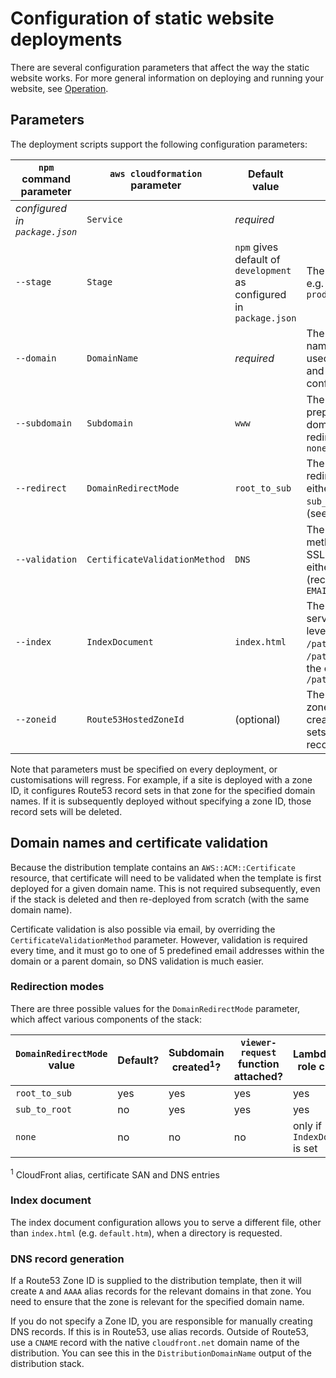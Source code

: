 # Configuration of static website deployments

There are several configuration parameters that affect the way the static website works.  For more general information on deploying and running your website, see [Operation](OPERATION.md).

## Parameters

The deployment scripts support the following configuration parameters:

 | `npm` command parameter | `aws cloudformation` parameter | Default value | Description |
 |-----|-----|-----|-----|
 | _configured in `package.json`_ | `Service` | _required_ |
 | `--stage` | `Stage` | `npm` gives default of `development` as configured in `package.json` | The stage name, e.g. `development` or `production` |
 | `--domain` | `DomainName` | _required_ | The root domain name to configure, used for certificates and DNS configuration |
 | `--subdomain` | `Subdomain` | `www` | The subdomain to prepend to the root domain, unless the redirection mode is `none` |
 | `--redirect` | `DomainRedirectMode` | `root_to_sub` | The domain redirection mode, either `root_to_sub`, `sub_to_root` or `none` (see below) |
 | `--validation` | `CertificateValidationMethod` | `DNS` | The validation method to use for SSL certificates, either `DNS` (recommended) or `EMAIL` |
 | `--index` | `IndexDocument` | `index.html` | The document to serve for directory-level URLs, e.g. `/path/to/` or `/path/to` will return the content of `/path/to/index.html` |
 | `--zoneid` | `Route53HostedZoneId` | (optional) | The Route53 hosted zone ID in which to create DNS record sets; if omitted, no records are created |

 Note that parameters must be specified on every deployment, or customisations will regress.  For example, if a site is deployed with a zone ID, it configures Route53 record sets in that zone for the specified domain names.  If it is subsequently deployed without specifying a zone ID, those record sets will be deleted.


## Domain names and certificate validation

Because the distribution template contains an `AWS::ACM::Certificate` resource, that certificate will need to be validated when the template is first deployed for a given domain name.  This is not required subsequently, even if the stack is deleted and then re-deployed from scratch (with the same domain name).

Certificate validation is also possible via email, by overriding the `CertificateValidationMethod` parameter.  However, validation is required every time, and it must go to one of 5 predefined email addresses within the domain or a parent domain, so DNS validation is much easier.

### Redirection modes

There are three possible values for the `DomainRedirectMode` parameter, which affect various components of the stack:

| `DomainRedirectMode` value | Default? | Subdomain created<sup>1</sup>? | `viewer-request` function attached? | Lambda@Edge role created?
|-----|-----|-----|-----|-----
| `root_to_sub` | yes | yes | yes | yes
| `sub_to_root` | no | yes | yes | yes
| `none` | no | no | no | only if `IndexDocument` is set

<sup>1</sup> CloudFront alias, certificate SAN and DNS entries

### Index document

The index document configuration allows you to serve a different file, other than `index.html` (e.g. `default.htm`), when a directory is requested.

### DNS record generation

If a Route53 Zone ID is supplied to the distribution template, then it will create `A` and `AAAA` alias records for the relevant domains in that zone.  You need to ensure that the zone is relevant for the specified domain name.

If you do not specify a Zone ID, you are responsible for manually creating DNS records.  If this is in Route53, use alias records.  Outside of Route53, use a `CNAME` record with the native `cloudfront.net` domain name of the distribution.  You can see this in the `DistributionDomainName` output of the distribution stack.

